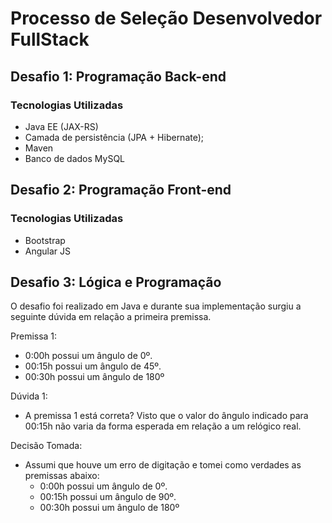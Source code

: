 # Processo de Seleção Desenvolvedor FullStack

## Desafio 1: Programação Back-end

### Tecnologias Utilizadas

* Java EE (JAX-RS)
* Camada de persistência (JPA + Hibernate);
* Maven
* Banco de dados MySQL

## Desafio 2: Programação Front-end

### Tecnologias Utilizadas

* Bootstrap
* Angular JS

## Desafio 3: Lógica e Programação

O desafio foi realizado em Java e durante sua implementação surgiu a seguinte dúvida em relação a primeira premissa.

Premissa 1:
* 0:00h possui um ângulo de 0º.
* 00:15h possui um ângulo de 45º.
* 00:30h possui um ângulo de 180º

Dúvida 1:
* A premissa 1 está correta? Visto que o valor do ângulo indicado para 00:15h não varia da forma esperada em relação a um relógico real. 

Decisão Tomada:

* Assumi que houve um erro de digitação e tomei como verdades as premissas abaixo:
	- 0:00h possui um ângulo de 0º.
	- 00:15h possui um ângulo de 90º.
	- 00:30h possui um ângulo de 180º



